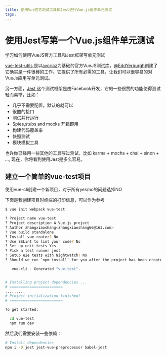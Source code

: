 ```yaml
---
title: 使用Vue官方测试工具和Jest进行Vue.js组件单元测试
tags:
---
```

# 使用Jest写第一个Vue.js组件单元测试

学习如何使用VueJS官方工具和Jest框架写单元测试  

[vue-test-utils](https://github.com/vuejs/vue-test-utils),是以[avoriaz](https://github.com/eddyerburgh/avoriaz)为基础的官方VueJS测试库，[@EddYerburgh](https://twitter.com/EddYerburgh)创建了它确实是一件很棒的工作。它提供了所有必需的工具，让我们可以很容易的对VueJs应用写单元测试。

另一方面，[Jest](https://facebook.github.io/jest/),这个测试框架是由Facebook开发，它的一些很赞的功能使得测试轻而易举，比如：

* 几乎不需要配置，默认的就可以  
* 很酷的接口  
* 测试并行运行
* Spies,stubs and mocks 开箱即用
* 构建代码覆盖率
* 快照测试
* 模块模拟工具

也许你已经用一些其他的工具写过测试，比如 karma + mocha + chai + sinon + ..., 现在，你将看到使用Jest是多么容易。

## 建立一个简单的vue-test项目

使用vue-cli创建一个新项目，对于所有yes/no的问题选择NO

下面是我创建项目时终端的打印信息，可以作为参考

```bash
$ vue init webpack vue-test

? Project name vue-test
? Project description A Vue.js project
? Author zhangxiaoshang<zhangxiaoshang66@163.com>
? Vue build standalone
? Install vue-router? No
? Use ESLint to lint your code? No
? Set up unit tests Yes
? Pick a test runner jest
? Setup e2e tests with Nightwatch? No
? Should we run `npm install` for you after the project has been created? (recommended) npm

   vue-cli · Generated "vue-test".


# Installing project dependencies ...
# ========================
.........
# Project initialization finished!
# ========================

To get started:

  cd vue-test
  npm run dev
```

然后我们需要安装一些依赖：

```bash
# Install dependencies
npm i -D jest jest-vue-preprocessor babel-jest
```
